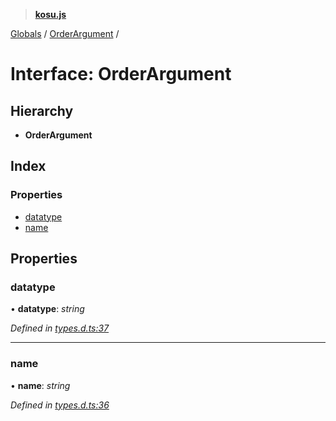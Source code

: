 > **[kosu.js](../README.md)**

[Globals](../globals.md) / [OrderArgument](orderargument.md) /

# Interface: OrderArgument

## Hierarchy

* **OrderArgument**

## Index

### Properties

* [datatype](orderargument.md#datatype)
* [name](orderargument.md#name)

## Properties

###  datatype

• **datatype**: *string*

*Defined in [types.d.ts:37](https://github.com/ParadigmFoundation/kosu-monorepo/blob/5992fd1/packages/kosu.js/src/types.d.ts#L37)*

___

###  name

• **name**: *string*

*Defined in [types.d.ts:36](https://github.com/ParadigmFoundation/kosu-monorepo/blob/5992fd1/packages/kosu.js/src/types.d.ts#L36)*
